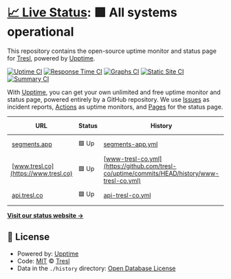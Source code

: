 # [📈 Live Status](https://demo.upptime.js.org): <!--live status--> **🟩 All systems operational**

This repository contains the open-source uptime monitor and status page for [Tresl](https://tresl.co), powered by [Upptime](https://github.com/upptime/upptime).

[![Uptime CI](https://github.com/tresl-co/uptime/workflows/Uptime%20CI/badge.svg)](https://github.com/tresl-co/uptime/actions?query=workflow%3A%22Uptime+CI%22)
[![Response Time CI](https://github.com/tresl-co/uptime/workflows/Response%20Time%20CI/badge.svg)](https://github.com/tresl-co/uptime/actions?query=workflow%3A%22Response+Time+CI%22)
[![Graphs CI](https://github.com/tresl-co/uptime/workflows/Graphs%20CI/badge.svg)](https://github.com/tresl-co/uptime/actions?query=workflow%3A%22Graphs+CI%22)
[![Static Site CI](https://github.com/tresl-co/uptime/workflows/Static%20Site%20CI/badge.svg)](https://github.com/tresl-co/uptime/actions?query=workflow%3A%22Static+Site+CI%22)
[![Summary CI](https://github.com/tresl-co/uptime/workflows/Summary%20CI/badge.svg)](https://github.com/tresl-co/uptime/actions?query=workflow%3A%22Summary+CI%22)

With [Upptime](https://upptime.js.org), you can get your own unlimited and free uptime monitor and status page, powered entirely by a GitHub repository. We use [Issues](https://github.com/tresl-co/uptime/issues) as incident reports, [Actions](https://github.com/tresl-co/uptime/actions) as uptime monitors, and [Pages](https://status.tresl.co/) for the status page.

<!--start: status pages-->
<!-- This summary is generated by Upptime (https://github.com/upptime/upptime) -->
<!-- Do not edit this manually, your changes will be overwritten -->
<!-- prettier-ignore -->
| URL | Status | History | Response Time | Uptime |
| --- | ------ | ------- | ------------- | ------ |
| <img alt="" src="https://uploads-ssl.webflow.com/6039c0c41be19fd6a77aaaef/605c582d8d83a2b31c39cb55_Segments%20Favicon%2032x32.png" height="13"> [segments.app](https://segments.app) | 🟩 Up | [segments-app.yml](https://github.com/tresl-co/uptime/commits/HEAD/history/segments-app.yml) | <details><summary><img alt="Response time graph" src="./graphs/segments-app/response-time-week.png" height="20"> 136ms</summary><br><a href="https://status.tresl.co/history/segments-app"><img alt="Response time 96" src="https://img.shields.io/endpoint?url=https%3A%2F%2Fraw.githubusercontent.com%2Ftresl-co%2Fuptime%2FHEAD%2Fapi%2Fsegments-app%2Fresponse-time.json"></a><br><a href="https://status.tresl.co/history/segments-app"><img alt="24-hour response time 80" src="https://img.shields.io/endpoint?url=https%3A%2F%2Fraw.githubusercontent.com%2Ftresl-co%2Fuptime%2FHEAD%2Fapi%2Fsegments-app%2Fresponse-time-day.json"></a><br><a href="https://status.tresl.co/history/segments-app"><img alt="7-day response time 136" src="https://img.shields.io/endpoint?url=https%3A%2F%2Fraw.githubusercontent.com%2Ftresl-co%2Fuptime%2FHEAD%2Fapi%2Fsegments-app%2Fresponse-time-week.json"></a><br><a href="https://status.tresl.co/history/segments-app"><img alt="30-day response time 111" src="https://img.shields.io/endpoint?url=https%3A%2F%2Fraw.githubusercontent.com%2Ftresl-co%2Fuptime%2FHEAD%2Fapi%2Fsegments-app%2Fresponse-time-month.json"></a><br><a href="https://status.tresl.co/history/segments-app"><img alt="1-year response time 100" src="https://img.shields.io/endpoint?url=https%3A%2F%2Fraw.githubusercontent.com%2Ftresl-co%2Fuptime%2FHEAD%2Fapi%2Fsegments-app%2Fresponse-time-year.json"></a></details> | <details><summary><a href="https://status.tresl.co/history/segments-app">100.00%</a></summary><a href="https://status.tresl.co/history/segments-app"><img alt="All-time uptime 100.00%" src="https://img.shields.io/endpoint?url=https%3A%2F%2Fraw.githubusercontent.com%2Ftresl-co%2Fuptime%2FHEAD%2Fapi%2Fsegments-app%2Fuptime.json"></a><br><a href="https://status.tresl.co/history/segments-app"><img alt="24-hour uptime 100.00%" src="https://img.shields.io/endpoint?url=https%3A%2F%2Fraw.githubusercontent.com%2Ftresl-co%2Fuptime%2FHEAD%2Fapi%2Fsegments-app%2Fuptime-day.json"></a><br><a href="https://status.tresl.co/history/segments-app"><img alt="7-day uptime 100.00%" src="https://img.shields.io/endpoint?url=https%3A%2F%2Fraw.githubusercontent.com%2Ftresl-co%2Fuptime%2FHEAD%2Fapi%2Fsegments-app%2Fuptime-week.json"></a><br><a href="https://status.tresl.co/history/segments-app"><img alt="30-day uptime 100.00%" src="https://img.shields.io/endpoint?url=https%3A%2F%2Fraw.githubusercontent.com%2Ftresl-co%2Fuptime%2FHEAD%2Fapi%2Fsegments-app%2Fuptime-month.json"></a><br><a href="https://status.tresl.co/history/segments-app"><img alt="1-year uptime 100.00%" src="https://img.shields.io/endpoint?url=https%3A%2F%2Fraw.githubusercontent.com%2Ftresl-co%2Fuptime%2FHEAD%2Fapi%2Fsegments-app%2Fuptime-year.json"></a></details>
| <img alt="" src="https://uploads-ssl.webflow.com/6039c0c41be19fd6a77aaaef/605c582d8d83a2b31c39cb55_Segments%20Favicon%2032x32.png" height="13"> [www.tresl.co](https://www.tresl.co) | 🟩 Up | [www-tresl-co.yml](https://github.com/tresl-co/uptime/commits/HEAD/history/www-tresl-co.yml) | <details><summary><img alt="Response time graph" src="./graphs/www-tresl-co/response-time-week.png" height="20"> 292ms</summary><br><a href="https://status.tresl.co/history/www-tresl-co"><img alt="Response time 251" src="https://img.shields.io/endpoint?url=https%3A%2F%2Fraw.githubusercontent.com%2Ftresl-co%2Fuptime%2FHEAD%2Fapi%2Fwww-tresl-co%2Fresponse-time.json"></a><br><a href="https://status.tresl.co/history/www-tresl-co"><img alt="24-hour response time 220" src="https://img.shields.io/endpoint?url=https%3A%2F%2Fraw.githubusercontent.com%2Ftresl-co%2Fuptime%2FHEAD%2Fapi%2Fwww-tresl-co%2Fresponse-time-day.json"></a><br><a href="https://status.tresl.co/history/www-tresl-co"><img alt="7-day response time 292" src="https://img.shields.io/endpoint?url=https%3A%2F%2Fraw.githubusercontent.com%2Ftresl-co%2Fuptime%2FHEAD%2Fapi%2Fwww-tresl-co%2Fresponse-time-week.json"></a><br><a href="https://status.tresl.co/history/www-tresl-co"><img alt="30-day response time 257" src="https://img.shields.io/endpoint?url=https%3A%2F%2Fraw.githubusercontent.com%2Ftresl-co%2Fuptime%2FHEAD%2Fapi%2Fwww-tresl-co%2Fresponse-time-month.json"></a><br><a href="https://status.tresl.co/history/www-tresl-co"><img alt="1-year response time 266" src="https://img.shields.io/endpoint?url=https%3A%2F%2Fraw.githubusercontent.com%2Ftresl-co%2Fuptime%2FHEAD%2Fapi%2Fwww-tresl-co%2Fresponse-time-year.json"></a></details> | <details><summary><a href="https://status.tresl.co/history/www-tresl-co">100.00%</a></summary><a href="https://status.tresl.co/history/www-tresl-co"><img alt="All-time uptime 99.99%" src="https://img.shields.io/endpoint?url=https%3A%2F%2Fraw.githubusercontent.com%2Ftresl-co%2Fuptime%2FHEAD%2Fapi%2Fwww-tresl-co%2Fuptime.json"></a><br><a href="https://status.tresl.co/history/www-tresl-co"><img alt="24-hour uptime 100.00%" src="https://img.shields.io/endpoint?url=https%3A%2F%2Fraw.githubusercontent.com%2Ftresl-co%2Fuptime%2FHEAD%2Fapi%2Fwww-tresl-co%2Fuptime-day.json"></a><br><a href="https://status.tresl.co/history/www-tresl-co"><img alt="7-day uptime 100.00%" src="https://img.shields.io/endpoint?url=https%3A%2F%2Fraw.githubusercontent.com%2Ftresl-co%2Fuptime%2FHEAD%2Fapi%2Fwww-tresl-co%2Fuptime-week.json"></a><br><a href="https://status.tresl.co/history/www-tresl-co"><img alt="30-day uptime 99.91%" src="https://img.shields.io/endpoint?url=https%3A%2F%2Fraw.githubusercontent.com%2Ftresl-co%2Fuptime%2FHEAD%2Fapi%2Fwww-tresl-co%2Fuptime-month.json"></a><br><a href="https://status.tresl.co/history/www-tresl-co"><img alt="1-year uptime 99.99%" src="https://img.shields.io/endpoint?url=https%3A%2F%2Fraw.githubusercontent.com%2Ftresl-co%2Fuptime%2FHEAD%2Fapi%2Fwww-tresl-co%2Fuptime-year.json"></a></details>
| <img alt="" src="https://uploads-ssl.webflow.com/6039c0c41be19fd6a77aaaef/605c582d8d83a2b31c39cb55_Segments%20Favicon%2032x32.png" height="13"> [api.tresl.co](https://api.tresl.co/health) | 🟩 Up | [api-tresl-co.yml](https://github.com/tresl-co/uptime/commits/HEAD/history/api-tresl-co.yml) | <details><summary><img alt="Response time graph" src="./graphs/api-tresl-co/response-time-week.png" height="20"> 203ms</summary><br><a href="https://status.tresl.co/history/api-tresl-co"><img alt="Response time 353" src="https://img.shields.io/endpoint?url=https%3A%2F%2Fraw.githubusercontent.com%2Ftresl-co%2Fuptime%2FHEAD%2Fapi%2Fapi-tresl-co%2Fresponse-time.json"></a><br><a href="https://status.tresl.co/history/api-tresl-co"><img alt="24-hour response time 255" src="https://img.shields.io/endpoint?url=https%3A%2F%2Fraw.githubusercontent.com%2Ftresl-co%2Fuptime%2FHEAD%2Fapi%2Fapi-tresl-co%2Fresponse-time-day.json"></a><br><a href="https://status.tresl.co/history/api-tresl-co"><img alt="7-day response time 203" src="https://img.shields.io/endpoint?url=https%3A%2F%2Fraw.githubusercontent.com%2Ftresl-co%2Fuptime%2FHEAD%2Fapi%2Fapi-tresl-co%2Fresponse-time-week.json"></a><br><a href="https://status.tresl.co/history/api-tresl-co"><img alt="30-day response time 216" src="https://img.shields.io/endpoint?url=https%3A%2F%2Fraw.githubusercontent.com%2Ftresl-co%2Fuptime%2FHEAD%2Fapi%2Fapi-tresl-co%2Fresponse-time-month.json"></a><br><a href="https://status.tresl.co/history/api-tresl-co"><img alt="1-year response time 323" src="https://img.shields.io/endpoint?url=https%3A%2F%2Fraw.githubusercontent.com%2Ftresl-co%2Fuptime%2FHEAD%2Fapi%2Fapi-tresl-co%2Fresponse-time-year.json"></a></details> | <details><summary><a href="https://status.tresl.co/history/api-tresl-co">100.00%</a></summary><a href="https://status.tresl.co/history/api-tresl-co"><img alt="All-time uptime 99.88%" src="https://img.shields.io/endpoint?url=https%3A%2F%2Fraw.githubusercontent.com%2Ftresl-co%2Fuptime%2FHEAD%2Fapi%2Fapi-tresl-co%2Fuptime.json"></a><br><a href="https://status.tresl.co/history/api-tresl-co"><img alt="24-hour uptime 100.00%" src="https://img.shields.io/endpoint?url=https%3A%2F%2Fraw.githubusercontent.com%2Ftresl-co%2Fuptime%2FHEAD%2Fapi%2Fapi-tresl-co%2Fuptime-day.json"></a><br><a href="https://status.tresl.co/history/api-tresl-co"><img alt="7-day uptime 100.00%" src="https://img.shields.io/endpoint?url=https%3A%2F%2Fraw.githubusercontent.com%2Ftresl-co%2Fuptime%2FHEAD%2Fapi%2Fapi-tresl-co%2Fuptime-week.json"></a><br><a href="https://status.tresl.co/history/api-tresl-co"><img alt="30-day uptime 100.00%" src="https://img.shields.io/endpoint?url=https%3A%2F%2Fraw.githubusercontent.com%2Ftresl-co%2Fuptime%2FHEAD%2Fapi%2Fapi-tresl-co%2Fuptime-month.json"></a><br><a href="https://status.tresl.co/history/api-tresl-co"><img alt="1-year uptime 99.94%" src="https://img.shields.io/endpoint?url=https%3A%2F%2Fraw.githubusercontent.com%2Ftresl-co%2Fuptime%2FHEAD%2Fapi%2Fapi-tresl-co%2Fuptime-year.json"></a></details>

<!--end: status pages-->

[**Visit our status website →**](https://status.tresl.co/)

## 📄 License

- Powered by: [Upptime](https://github.com/upptime/upptime)
- Code: [MIT](./LICENSE) © [Tresl](https://tresl.co)
- Data in the `./history` directory: [Open Database License](https://opendatacommons.org/licenses/odbl/1-0/)
